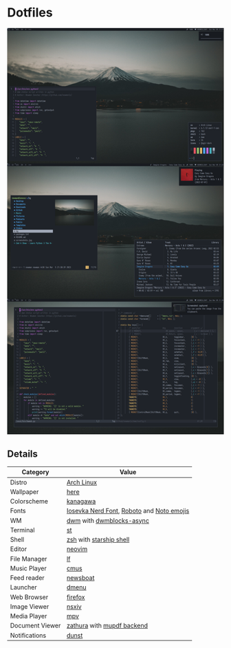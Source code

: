 # Dotfiles

![desktop screenshots](screenshots.png)

## Details

Category        | Value
---             | ---
Distro          | [Arch Linux](https://archlinux.org/)
Wallpaper       | [here](.local/share/backgrounds)
Colorscheme     | [kanagawa](https://github.com/rebelot/kanagawa.nvim)
Fonts           | [Iosevka Nerd Font](https://www.nerdfonts.com/), [Roboto](https://material.google.com/style/typography.html) and [Noto emojis](https://fonts.google.com/noto)
WM              | [dwm](https://github.com/newmanls/dwm) with [dwmblocks-async](https://github.com/UtkarshVerma/dwmblocks-async)
Terminal        | [st](https://github.com/newmanls/st)
Shell           | [zsh](https://www.zsh.org/) with [starship shell](https://starship.rs/)
Editor          | [neovim](https://neovim.io/)
File Manager    | [lf](https://github.com/gokcehan/lf)
Music Player    | [cmus](https://cmus.github.io/)
Feed reader     | [newsboat](https://newsboat.org/)
Launcher        | [dmenu](https://github.com/newmanls/dmenu)
Web Browser     | [firefox](https://www.mozilla.org/firefox/)
Image Viewer    | [nsxiv](https://github.com/nsxiv/nsxiv)
Media Player    | [mpv](https://mpv.io/)
Document Viewer | [zathura](https://pwmt.org/projects/zathura/) with [mupdf backend](https://pwmt.org/projects/zathura-pdf-mupdf/)
Notifications   | [dunst](https://dunst-project.org/)
